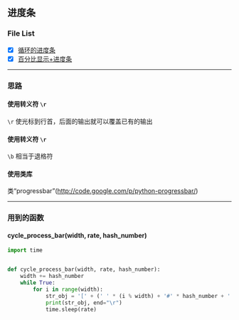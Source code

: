 ## 进度条

### File List

- [x] [循环的进度条](cycle_process_bar.py)
- [x] [百分比显示+进度条](example2.py)

---

### 思路

#### 使用转义符 `\r`

`\r` 使光标到行首，后面的输出就可以覆盖已有的输出

#### 使用转义符 `\r`

`\b` 相当于退格符

#### 使用类库

类“progressbar”(http://code.google.com/p/python-progressbar/)

---

### 用到的函数

#### cycle_process_bar(width, rate, hash_number)

```python
import time


def cycle_process_bar(width, rate, hash_number):
    width += hash_number
    while True:
        for i in range(width):
            str_obj = '[' + (' ' * (i % width) + '#' * hash_number + ' ' * (width - i % width))[hash_number:width] + ']'
            print(str_obj, end="\r")
            time.sleep(rate)
```